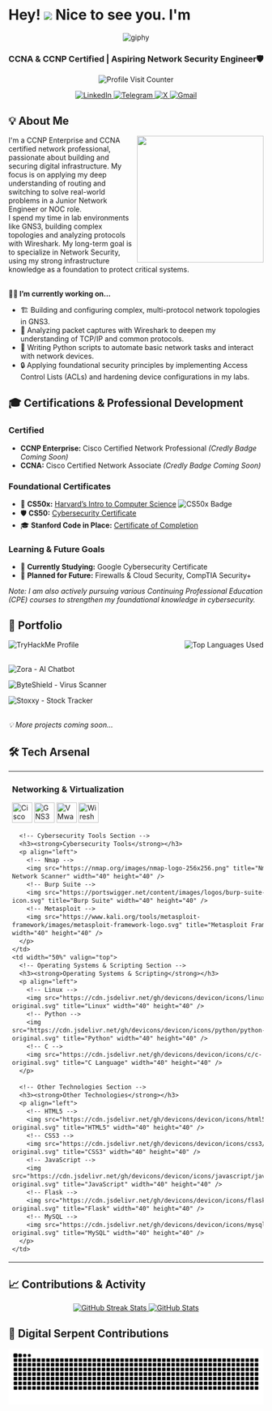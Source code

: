 <h1> Hey! <img src="https://github.com/HameesNisar/HameesNisar/assets/164525130/138f85a4-b81d-4c5b-8ad3-91d47dc78ce3" width="30"/>  Nice to see you. I'm </h1>

<p align="center">
  <img src="https://github.com/HameesNisar/HameesNisar/assets/164525130/a975f04b-70f9-4be5-bdf9-eb693502fd7d" alt="giphy">
</p>

<h3 align="center">CCNA & CCNP Certified | Aspiring Network Security Engineer🛡</h3>

<!-- Profile Views -->
<p align="center">
  <img src="https://komarev.com/ghpvc/?username=HameesNisar&style=flat-square&color=blueviolet" alt="Profile Visit Counter">
</p>

<!-- Social Media Links -->
<p align="center">
  <a href="https://www.linkedin.com/in/hamees-nisar-bb49072b5/">
    <img src="https://img.shields.io/badge/LinkedIn-0077B5?style=for-the-badge&logo=linkedin&logoColor=white" alt="LinkedIn">
  </a>
  <a href="https://t.me/ChripPine">
    <img src="https://img.shields.io/badge/Telegram-2CA5E0?style=for-the-badge&logo=telegram&logoColor=white" alt="Telegram">
  </a>
  <a href="https://x.com/NerdyPineChrip">
    <img src="https://img.shields.io/badge/X-000000?style=for-the-badge&logo=x&logoColor=white" alt="X">
  </a>
  <a href="mailto:hameesnisar1@gmail.com">
    <img src="https://img.shields.io/badge/Gmail-D14836?style=for-the-badge&logo=gmail&logoColor=white" alt="Gmail">
  </a>
</p>

<h2>💡 About Me</h2> 
<img align="right" width="250" height = "250" src="https://github.com/HameesNisar/HameesNisar/assets/164525130/22fe2423-0883-49e4-b886-084b9c711310"/>
I'm a CCNP Enterprise and CCNA certified network professional, passionate about building and securing digital infrastructure. My focus is on applying my deep understanding of routing and switching to solve real-world problems in a Junior Network Engineer or NOC role.<br>
I spend my time in lab environments like GNS3, building complex topologies and analyzing protocols with Wireshark. My long-term goal is to specialize in Network Security, using my strong infrastructure knowledge as a foundation to protect critical systems.<br>

<br>

<strong>👨‍💻 I’m currently working on...</strong>
<br>
<ul>
  <li>🏗️ Building and configuring complex, multi-protocol network topologies in GNS3.</li>
  <li>🔬 Analyzing packet captures with Wireshark to deepen my understanding of TCP/IP and common protocols.</li>
  <li>🤖 Writing Python scripts to automate basic network tasks and interact with network devices.</li>
  <li>🔒 Applying foundational security principles by implementing Access Control Lists (ACLs) and hardening device configurations in my labs.</li>
</ul>

<h2>🎓 Certifications & Professional Development</h2>
<!-- Certified Section -->
<h3><strong>Certified</strong></h3>
<ul>
  <li><strong>CCNP Enterprise:</strong> Cisco Certified Network Professional <em>(Credly Badge Coming Soon)</em></li>
  <li><strong>CCNA:</strong> Cisco Certified Network Associate <em>(Credly Badge Coming Soon)</em></li>
</ul>

<!-- Foundational Certificates Section -->
<h3><strong>Foundational Certificates</strong></h3>
<ul>
  <li>📘 <strong>CS50x:</strong> <a href="https://certificates.cs50.io/f2175dde-2ed6-4624-8818-26e25dcc5a0e.png?size=A4" target="_blank">Harvard’s Intro to Computer Science</a>
    <img src="https://cs50.ai/static/img/ddb50.gif" width="20" alt="CS50x Badge" /></li>
  <li>🛡️ <strong>CS50:</strong> <a href="https://certificates.cs50.io/faaacf3e-18bc-4fc9-bfbc-f8cabc3054f0.png?size=A4" target="_blank">Cybersecurity Certificate</a></li>
  <li>🎓 <strong>Stanford Code in Place:</strong> <a href="https://codeinplace.stanford.edu/cip5/certificate/yhfr0l" target="_blank">Certificate of Completion</a></li>
</ul>
<!-- Learning & Future Goals Section -->
<h3><strong>Learning & Future Goals</strong></h3>
<ul>
  <li>🧠 <strong>Currently Studying:</strong> Google Cybersecurity Certificate</li>
  <li>🚀 <strong>Planned for Future:</strong> Firewalls & Cloud Security, CompTIA Security+</li>
</ul>
<em>Note: I am also actively pursuing various Continuing Professional Education (CPE) courses to strengthen my foundational knowledge in cybersecurity.</em>
<br>

<!-- Portfolio Section -->
<h2>🚀 Portfolio</h2>
<p align="left">
  <a href="https://tryhackme.com/p/HameesNisar" target="_blank" style="text-decoration: none;">
    <img align="left" src="https://img.shields.io/badge/TryHackMe-%20Cybersecurity%20Labs-red?style=for-the-badge&logo=tryhackme" alt="TryHackMe Profile">
  </a>
  <img align="right" src="https://github-readme-stats.vercel.app/api/top-langs/?username=HameesNisar&layout=compact&langs_count=10&theme=radical" alt="Top Languages Used" />
</p>
<br><br>
<p align="left">
  <a href="https://github.com/HameesNisar/zora-chatbot" target="_blank" style="text-decoration: none;">
    <img align="left" src="https://img.shields.io/badge/Zora-%20AI%20Chatbot-blueviolet?style=for-the-badge&logo=github" alt="Zora - AI Chatbot">
  </a>
</p>
<br>
<p align="left">
  <a href="https://github.com/HameesNisar/ByteShield-VirusScanner" target="_blank" style="text-decoration: none;">
    <img align="left" src="https://img.shields.io/badge/ByteShield-%20Virus%20Scanner-brightgreen?style=for-the-badge&logo=github" alt="ByteShield - Virus Scanner">
  </a>
</p>
<br>
<p align="left">
  <a href="https://github.com/HameesNisar/Stoxxy-StockTracker" target="_blank" style="text-decoration: none;">
    <img align="left" src="https://img.shields.io/badge/Stoxxy-%20Stock%20Tracker-orange?style=for-the-badge&logo=github" alt="Stoxxy - Stock Tracker">
  </a>
</p>
<br><br>
<p align="left">
  <em>💡 More projects coming soon...</em>
</p>


<h2>🛠️ Tech Arsenal</h2>

<table width="100%">
  <tr>
    <td width="50%" valign="top">
      <!-- Networking & Virtualization Section -->
      <h3><strong>Networking & Virtualization</strong></h3>
      <p align="left">
        <!-- Cisco -->
        <img src="https://upload.wikimedia.org/wikipedia/commons/6/64/Cisco_logo.svg" title="Cisco Networking" width="40" height="40" />
        <!-- GNS3 (Fixed Link) -->
        <img src="https://www.vectorlogo.zone/logos/gns3/gns3-icon.svg" title="GNS3" width="40" height="40" />
        <!-- VMware -->
        <img src="https://upload.wikimedia.org/wikipedia/commons/5/5a/Vmware_workstation_16_icon.svg" title="VMware Workstation" width="40" height="40" />
        <!-- Wireshark -->
        <img src="https://www.wireshark.org/assets/icons/wireshark-fin.png" title="Wireshark Packet Analyzer" width="40" height="40" />
      </p>
      
      <!-- Cybersecurity Tools Section -->
      <h3><strong>Cybersecurity Tools</strong></h3>
      <p align="left">
        <!-- Nmap -->
        <img src="https://nmap.org/images/nmap-logo-256x256.png" title="Nmap Network Scanner" width="40" height="40" />
        <!-- Burp Suite -->
        <img src="https://portswigger.net/content/images/logos/burp-suite-icon.svg" title="Burp Suite" width="40" height="40" />
        <!-- Metasploit -->
        <img src="https://www.kali.org/tools/metasploit-framework/images/metasploit-framework-logo.svg" title="Metasploit Framework" width="40" height="40" />
      </p>
    </td>
    <td width="50%" valign="top">
      <!-- Operating Systems & Scripting Section -->
      <h3><strong>Operating Systems & Scripting</strong></h3>
      <p align="left">
        <!-- Linux -->
        <img src="https://cdn.jsdelivr.net/gh/devicons/devicon/icons/linux/linux-original.svg" title="Linux" width="40" height="40" />
        <!-- Python -->
        <img src="https://cdn.jsdelivr.net/gh/devicons/devicon/icons/python/python-original.svg" title="Python" width="40" height="40" />
        <!-- C -->
        <img src="https://cdn.jsdelivr.net/gh/devicons/devicon/icons/c/c-original.svg" title="C Language" width="40" height="40" />
      </p>

      <!-- Other Technologies Section -->
      <h3><strong>Other Technologies</strong></h3>
      <p align="left">
        <!-- HTML5 -->
        <img src="https://cdn.jsdelivr.net/gh/devicons/devicon/icons/html5/html5-original.svg" title="HTML5" width="40" height="40" />
        <!-- CSS3 -->
        <img src="https://cdn.jsdelivr.net/gh/devicons/devicon/icons/css3/css3-original.svg" title="CSS3" width="40" height="40" />
        <!-- JavaScript -->
        <img src="https://cdn.jsdelivr.net/gh/devicons/devicon/icons/javascript/javascript-original.svg" title="JavaScript" width="40" height="40" />
        <!-- Flask -->
        <img src="https://cdn.jsdelivr.net/gh/devicons/devicon/icons/flask/flask-original.svg" title="Flask" width="40" height="40" />
        <!-- MySQL -->
        <img src="https://cdn.jsdelivr.net/gh/devicons/devicon/icons/mysql/mysql-original.svg" title="MySQL" width="40" height="40" />
      </p>
    </td>
  </tr>
</table>




  <h2>📈 Contributions & Activity</h2>
  
  <div align="center">
  <!-- GitHub Streak Stats -->
  <a href="https://github.com/HameesNisar">
    <img width="48%" height="180em" src="https://github-readme-streak-stats-salesp07.vercel.app/?user=HameesNisar&theme=radical&hide_border=true" alt="GitHub Streak Stats"/>
  </a>
    
  <!-- GitHub Stats Card -->
  <a href="https://github.com/HameesNisar">
    <img width="48%" height="180em" src="https://github-readme-stats.vercel.app/api?username=HameesNisar&show_icons=true&theme=radical&hide_border=true" alt="GitHub Stats"/>
  </a>
  </div>

  <h2>🐍 Digital Serpent Contributions</h2>
  
  <p align="center">
    <img src="https://raw.githubusercontent.com/HameesNisar/HameesNisar/output/snake.svg" alt="Snake animation" />
  </p>


